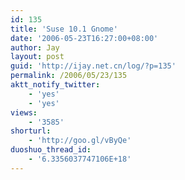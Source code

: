 ```yaml
---
id: 135
title: 'Suse 10.1 Gnome'
date: '2006-05-23T16:27:00+08:00'
author: Jay
layout: post
guid: 'http://ijay.net.cn/log/?p=135'
permalink: /2006/05/23/135
aktt_notify_twitter:
    - 'yes'
    - 'yes'
views:
    - '3585'
shorturl:
    - 'http://goo.gl/vByQe'
duoshuo_thread_id:
    - '6.3356037747106E+18'
---
```


<br />